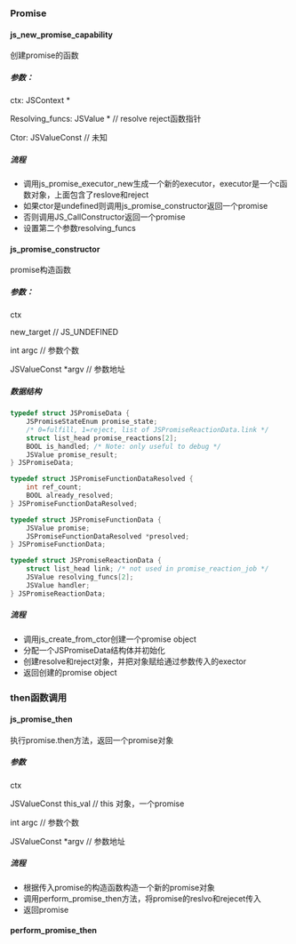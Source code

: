 ### Promise

#### js_new_promise_capability

创建promise的函数

##### 参数：

ctx: JSContext *

Resolving_funcs: JSValue *  // resolve reject函数指针

Ctor: JSValueConst  // 未知

##### 流程

- 调用js_promise_executor_new生成一个新的executor，executor是一个c函数对象，上面包含了reslove和reject
- 如果ctor是undefined则调用js_promise_constructor返回一个promise
- 否则调用JS_CallConstructor返回一个promise
- 设置第二个参数resolving_funcs



#### js_promise_constructor

promise构造函数

##### 参数：

ctx

new_target                  // JS_UNDEFINED

int argc                         // 参数个数

JSValueConst *argv    // 参数地址

##### 数据结构

```c
typedef struct JSPromiseData {
    JSPromiseStateEnum promise_state;
    /* 0=fulfill, 1=reject, list of JSPromiseReactionData.link */
    struct list_head promise_reactions[2];
    BOOL is_handled; /* Note: only useful to debug */
    JSValue promise_result;
} JSPromiseData;

typedef struct JSPromiseFunctionDataResolved {
    int ref_count;
    BOOL already_resolved;
} JSPromiseFunctionDataResolved;

typedef struct JSPromiseFunctionData {
    JSValue promise;
    JSPromiseFunctionDataResolved *presolved;
} JSPromiseFunctionData;

typedef struct JSPromiseReactionData {
    struct list_head link; /* not used in promise_reaction_job */
    JSValue resolving_funcs[2];
    JSValue handler;
} JSPromiseReactionData;


```

##### 流程

- 调用js_create_from_ctor创建一个promise object
- 分配一个JSPromiseData结构体并初始化
- 创建resolve和reject对象，并把对象赋给通过参数传入的exector
- 返回创建的promise object



### then函数调用

#### js_promise_then

执行promise.then方法，返回一个promise对象

##### 参数

ctx

JSValueConst this_val    // this 对象，一个promise

int argc                            // 参数个数

JSValueConst *argv       // 参数地址

##### 流程

- 根据传入promise的构造函数构造一个新的promise对象
- 调用perform_promise_then方法，将promise的reslvo和rejecet传入
- 返回promise



#### perform_promise_then







